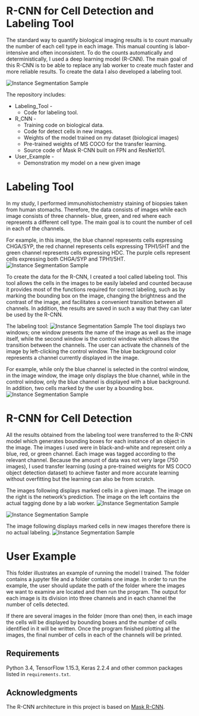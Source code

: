 # R-CNN for Cell Detection and Labeling Tool

The standard way to quantify biological imaging results is to count manually the number of each cell type in each image.
This manual counting is labor-intensive and often inconsistent. To do the counts automatically and deterministically, 
I used a deep learning model (R-CNN). The main goal of this R-CNN is to be able to replace any lab worker to 
create much faster and more reliable results. To create the data I also developed a labeling tool.

![Instance Segmentation Sample](assets/general_cell_detetion.JPG)

The repository includes:
* Labeling_Tool - 
    * Code for labeling tool.
* R_CNN - 
    * Training code on biological data.
    * Code for detect cells in new images.
    * Weights of the model trained on my dataset (biological images)
    * Pre-trained weights of MS COCO for the transfer learning.
    * Source code of Mask R-CNN built on FPN and ResNet101.
* User_Example -
    * Demonstration my model on a new given image

# Labeling Tool
In my study, I performed immunohistochemistry staining of biopsies taken from human stomachs. Therefore, the data 
consists of images while each image consists of three channels- blue, green, and red where each represents a different 
cell type. The main goal is to count the number of cell in each of the channels.

For example, in this image, the blue channel represents cells expressing CHGA/SYP, the red channel represents cells 
expressing TPH1/5HT and the green channel represents cells expressing HDC. The purple cells represent cells expressing
both CHGA/SYP and TPH1/5HT.
![Instance Segmentation Sample](assets/all_three_channels.JPG)

To create the data for the R-CNN, I created a tool called labeling tool. This tool allows the cells in the images to be 
easily labeled and counted because it provides most of the functions required for correct labeling, such as by marking the 
bounding box on the image, changing the brightness and the contrast of the image, and facilitates a convenient 
transition between all channels. In addition, the results are saved in such a way that they can later be used by the 
R-CNN.

The labeling tool:
![Instance Segmentation Sample](assets/labeling_tool.JPG)
The tool displays two windows; one window presents the name of the image as well as the image itself, while the second 
window is the control window which allows the transition between the channels. The user can activate the channels of 
the image by left-clicking the control window. The blue background color represents a channel currently displayed in 
the image.

For example, while only the blue channel is selected in the control window, in the image window, the image only 
displays the blue channel, while in the control window, only the blue channel is displayed with a blue background.
In addition, two cells marked by the user by a bounding box.
![Instance Segmentation Sample](assets/labeling_tool_blue.JPG)


# R-CNN for Cell Detection
All the results obtained from the labeling tool were transferred to the R-CNN model which generates bounding boxes for 
each instance of an object in the image. The images i used were in black-and-white and represent only a blue, red, or 
green channel. Each image was tagged according to the relevant channel.
Because the amount of data was not very large (750 images), I used transfer learning (using a pre-trained weights for 
MS COCO object detection dataset) to achieve faster and more accurate learning without overfitting but the 
learning can also be from scratch.

The images following displays marked cells in a given image. The image on the right is the network’s prediction. 
The image on the left contains the actual tagging done by a lab worker.
![Instance Segmentation Sample](assets/RCNN_vs_predicted_1.JPG)

![Instance Segmentation Sample](assets/RCNN_vs_predicted_2.JPG)


The image following displays marked cells in new images therefore there is no actual labeling. 
![Instance Segmentation Sample](assets/RCNN_on_new_images.JPG)

# User Example
This folder illustrates an example of running the model I trained. The folder contains a jupyter file and a folder 
contains one image. In order to run the example, the user should update the path of the folder where the images we 
want to examine are located and then run the program. The output for each image is its division into three channels 
and in each channel the number of cells detected.

If there are several images in the folder (more than one) then, in each image the cells will be displayed by bounding 
boxes and the number of cells identified in it will be written. Once the program finished plotting all the images,
the final number of cells in each of the channels will be printed.

## Requirements
Python 3.4, TensorFlow 1.15.3, Keras 2.2.4 and other common packages listed in `requirements.txt`.

## Acknowledgments
The R-CNN architecture in this project is based on [Mask R-CNN](https://github.com/matterport/Mask_RCNN).